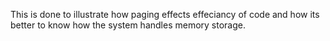 This is done to illustrate how paging effects effeciancy of code and how its better to know how the system handles memory storage.
